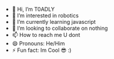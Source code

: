 - 👋 Hi, I’m T0ADLY
- 👀 I’m interested in robotics
- 🌱 I’m currently learning javascript
- 💞️ I’m looking to collaborate on nothing
- 📫 How to reach me U dont
- 😄 Pronouns: He/Him
- ⚡ Fun fact: Im Cool 😎
:)
<!---
T0ADLY/T0ADLY is a ✨ special ✨ repository because its `README.md` (this file) appears on your GitHub profile.
You can click the Preview link to take a look at your changes.
--->
